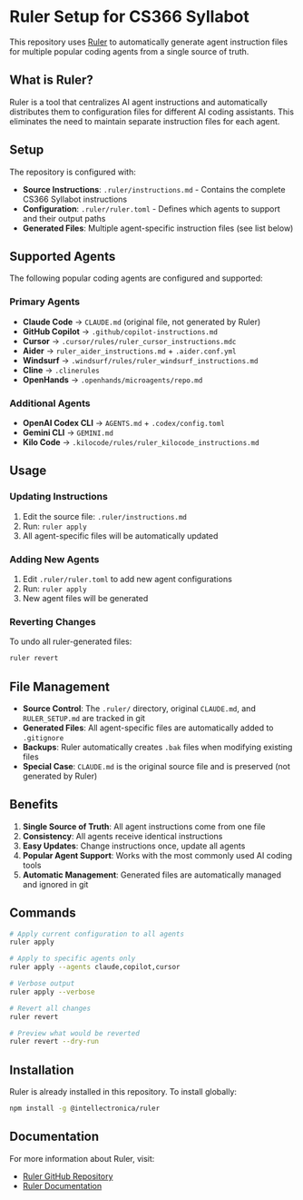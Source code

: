 # Ruler Setup for CS366 Syllabot

This repository uses [Ruler](https://github.com/intellectronica/ruler) to automatically generate agent instruction files for multiple popular coding agents from a single source of truth.

## What is Ruler?

Ruler is a tool that centralizes AI agent instructions and automatically distributes them to configuration files for different AI coding assistants. This eliminates the need to maintain separate instruction files for each agent.

## Setup

The repository is configured with:

- **Source Instructions**: `.ruler/instructions.md` - Contains the complete CS366 Syllabot instructions
- **Configuration**: `.ruler/ruler.toml` - Defines which agents to support and their output paths
- **Generated Files**: Multiple agent-specific instruction files (see list below)

## Supported Agents

The following popular coding agents are configured and supported:

### Primary Agents
- **Claude Code** → `CLAUDE.md` (original file, not generated by Ruler)
- **GitHub Copilot** → `.github/copilot-instructions.md`
- **Cursor** → `.cursor/rules/ruler_cursor_instructions.mdc`
- **Aider** → `ruler_aider_instructions.md` + `.aider.conf.yml`
- **Windsurf** → `.windsurf/rules/ruler_windsurf_instructions.md`
- **Cline** → `.clinerules`
- **OpenHands** → `.openhands/microagents/repo.md`

### Additional Agents
- **OpenAI Codex CLI** → `AGENTS.md` + `.codex/config.toml`
- **Gemini CLI** → `GEMINI.md`
- **Kilo Code** → `.kilocode/rules/ruler_kilocode_instructions.md`

## Usage

### Updating Instructions

1. Edit the source file: `.ruler/instructions.md`
2. Run: `ruler apply`
3. All agent-specific files will be automatically updated

### Adding New Agents

1. Edit `.ruler/ruler.toml` to add new agent configurations
2. Run: `ruler apply`
3. New agent files will be generated

### Reverting Changes

To undo all ruler-generated files:
```bash
ruler revert
```

## File Management

- **Source Control**: The `.ruler/` directory, original `CLAUDE.md`, and `RULER_SETUP.md` are tracked in git
- **Generated Files**: All agent-specific files are automatically added to `.gitignore`
- **Backups**: Ruler automatically creates `.bak` files when modifying existing files
- **Special Case**: `CLAUDE.md` is the original source file and is preserved (not generated by Ruler)

## Benefits

1. **Single Source of Truth**: All agent instructions come from one file
2. **Consistency**: All agents receive identical instructions
3. **Easy Updates**: Change instructions once, update all agents
4. **Popular Agent Support**: Works with the most commonly used AI coding tools
5. **Automatic Management**: Generated files are automatically managed and ignored in git

## Commands

```bash
# Apply current configuration to all agents
ruler apply

# Apply to specific agents only
ruler apply --agents claude,copilot,cursor

# Verbose output
ruler apply --verbose

# Revert all changes
ruler revert

# Preview what would be reverted
ruler revert --dry-run
```

## Installation

Ruler is already installed in this repository. To install globally:

```bash
npm install -g @intellectronica/ruler
```

## Documentation

For more information about Ruler, visit:
- [Ruler GitHub Repository](https://github.com/intellectronica/ruler)
- [Ruler Documentation](https://ai.intellectronica.net/ruler)